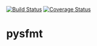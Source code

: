 [![Build Status](https://travis-ci.org/odanado/pysfmt.svg?branch=master)](https://travis-ci.org/odanado/pysfmt) [![Coverage Status](https://coveralls.io/repos/github/odanado/pysfmt/badge.svg?branch=master)](https://coveralls.io/github/odanado/pysfmt?branch=master)
# pysfmt
